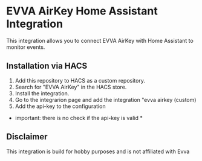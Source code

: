# EVVA AirKey Home Assistant Integration

This integration allows you to connect EVVA AirKey with Home Assistant to monitor events.

## Installation via HACS

1. Add this repository to HACS as a custom repository.
2. Search for "EVVA AirKey" in the HACS store.
3. Install the integration.
4. Go to the integrarion page and add the integration "evva airkey (custom)
5. Add the api-key to the configuration

* important: there is no check if the api-key is valid *

## Disclaimer
This integration is build for hobby purposes and is not affiliated with Evva
